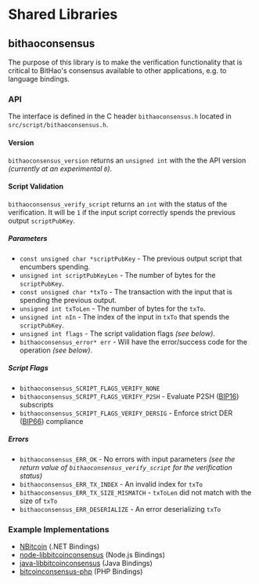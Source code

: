 Shared Libraries
================

## bithaoconsensus

The purpose of this library is to make the verification functionality that is critical to BitHao's consensus available to other applications, e.g. to language bindings.

### API

The interface is defined in the C header `bithaoconsensus.h` located in  `src/script/bithaoconsensus.h`.

#### Version

`bithaoconsensus_version` returns an `unsigned int` with the the API version *(currently at an experimental `0`)*.

#### Script Validation

`bithaoconsensus_verify_script` returns an `int` with the status of the verification. It will be `1` if the input script correctly spends the previous output `scriptPubKey`.

##### Parameters
- `const unsigned char *scriptPubKey` - The previous output script that encumbers spending.
- `unsigned int scriptPubKeyLen` - The number of bytes for the `scriptPubKey`.
- `const unsigned char *txTo` - The transaction with the input that is spending the previous output.
- `unsigned int txToLen` - The number of bytes for the `txTo`.
- `unsigned int nIn` - The index of the input in `txTo` that spends the `scriptPubKey`.
- `unsigned int flags` - The script validation flags *(see below)*.
- `bithaoconsensus_error* err` - Will have the error/success code for the operation *(see below)*.

##### Script Flags
- `bithaoconsensus_SCRIPT_FLAGS_VERIFY_NONE`
- `bithaoconsensus_SCRIPT_FLAGS_VERIFY_P2SH` - Evaluate P2SH ([BIP16](https://github.com/bitcoin/bips/blob/master/bip-0016.mediawiki)) subscripts
- `bithaoconsensus_SCRIPT_FLAGS_VERIFY_DERSIG` - Enforce strict DER ([BIP66](https://github.com/bitcoin/bips/blob/master/bip-0066.mediawiki)) compliance

##### Errors
- `bithaoconsensus_ERR_OK` - No errors with input parameters *(see the return value of `bithaoconsensus_verify_script` for the verification status)*
- `bithaoconsensus_ERR_TX_INDEX` - An invalid index for `txTo`
- `bithaoconsensus_ERR_TX_SIZE_MISMATCH` - `txToLen` did not match with the size of `txTo`
- `bithaoconsensus_ERR_DESERIALIZE` - An error deserializing `txTo`

### Example Implementations
- [NBitcoin](https://github.com/NicolasDorier/NBitcoin/blob/master/NBitcoin/Script.cs#L814) (.NET Bindings)
- [node-libbitcoinconsensus](https://github.com/bitpay/node-libbitcoinconsensus) (Node.js Bindings)
- [java-libbitcoinconsensus](https://github.com/dexX7/java-libbitcoinconsensus) (Java Bindings)
- [bitcoinconsensus-php](https://github.com/Bit-Wasp/bitcoinconsensus-php) (PHP Bindings)
